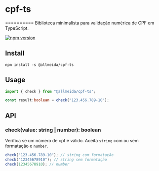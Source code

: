 # cpf-ts
==========
Biblioteca minimalista para validação numérica de CPF em TypeScript.

[![npm version](https://badge.fury.io/js/%40allmeida%2Fcpf-ts.svg)](https://badge.fury.io/js/%40allmeida%2Fcpf-ts)



## Install

```
npm install -s @allmeida/cpf-ts
```


## Usage

```Typescript
import { check } from "@allmeida/cpf-ts";

const result:boolean = check("123.456.789-10");
```


## API

### check(value: string | number): boolean
Verifica se um número de cpf é válido. Aceita `string` com ou sem formatação e `number`.


```Typescript
check("123.456.789-10"); // string com formatação
check("12345678910"); // string sem formatação
check(12345678910); // number
```
